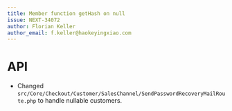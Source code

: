 ```yaml
---
title: Member function getHash on null
issue: NEXT-34072
author: Florian Keller
author_email: f.keller@haokeyingxiao.com
---
```

# API
* Changed `src/Core/Checkout/Customer/SalesChannel/SendPasswordRecoveryMailRoute.php` to handle nullable customers.
